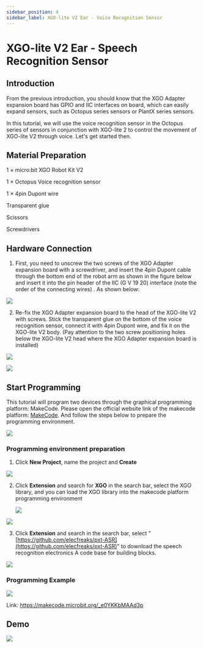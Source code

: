 ```yaml
---
sidebar_position: 4
sidebar_label: XGO-lite V2 Ear - Voice Recognition Sensor
---
```


# XGO-lite V2 Ear - Speech Recognition Sensor

## Introduction

From the previous introduction, you should know that the XGO Adapter expansion board has GPIO and IIC interfaces on board, which can easily expand sensors, such as Octopus series sensors or PlantX series sensors.

In this tutorial, we will use the voice recognition sensor in the Octopus series of sensors in conjunction with XGO-lite 2 to control the movement of XGO-lite V2 through voice. Let's get started then.

## Material Preparation

1 × micro:bit XGO Robot Kit V2

1 × Octopus Voice recognition sensor

1 × 4pin Dupont wire

Transparent glue

Scissors

Screwdrivers

## Hardware Connection

1. First, you need to unscrew the two screws of the XGO Adapter expansion board with a screwdriver, and insert the 4pin Dupont cable through the bottom end of the robot arm as shown in the figure below and insert it into the pin header of the IIC (G V 19 20) interface (note the order of the connecting wires) . As shown below:

![](./../../images/microbit-xgo-lite-v2-voice-01.png)

2. Re-fix the XGO Adapter expansion board to the head of the XGO-lite V2 with screws. Stick the transparent glue on the bottom of the voice recognition sensor, connect it with 4pin Dupont wire, and fix it on the XGO-lite V2 body. (Pay attention to the two screw positioning holes below the XGO-lite V2 head where the XGO Adapter expansion board is installed)

![](./../../images/microbit-xgo-lite-v2-voice-04.png)

![](./../../images/microbit-xgo-lite-v2-voice-02.png)

## Start Programming

This tutorial will program two devices through the graphical programming platform: MakeCode. Please open the official website link of the makecode platform: [MakeCode](https://makecode.microbit.org/#). And follow the steps below to prepare the programming environment.

![](./../../images/microbit-xgo-lite-v2-makecode-01.png)

### Programming environment preparation

1.  Click **New Project**, name the project and **Create**

![](./../../images/microbit-xgo-lite-v2-makecode-02.png)



2. Click **Extension** and search for **XGO** in the search bar, select the XGO library, and you can load the XGO library into the makecode platform programming environment

   

   ![](./../../images/microbit-xgo-lite-v2-makecode-03.png)

![](./../../images/microbit-xgo-lite-v2-makecode-03-1.png)

3. Click **Extension** and search in the search bar, select "[https://github.com/elecfreaks/pxt-ASR](https://github.com/elecfreaks/pxt-ASR)" to download the speech recognition electronics A code base for building blocks.

![](./../../images/microbit-xgo-lite-v2-voice-03.png)

### Programming Example

![](./../../images/microbit-xgo-lite-v2-voice-05.png)



Link: https://makecode.microbit.org/_e0YKKbMAAd3p

## Demo

![](./../../images/microbit-xgo-lite-v2-voice-06.gif)
